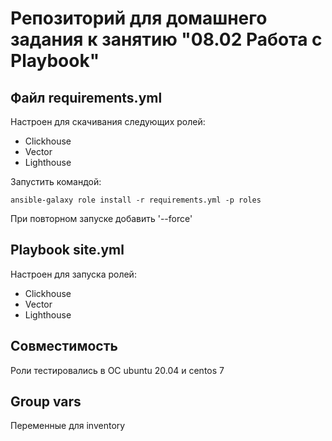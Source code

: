 # Репозиторий для домашнего задания к занятию "08.02 Работа с Playbook"

## Файл  requirements.yml
Настроен для скачивания следующих ролей:
- Clickhouse
- Vector
- Lighthouse

Запустить командой:
``` 
ansible-galaxy role install -r requirements.yml -p roles
```
При повторном запуске добавить '--force'

## Playbook site.yml
Настроен для запуска ролей:
- Clickhouse
- Vector
- Lighthouse

## Совместимость
Роли тестировались в ОС ubuntu 20.04 и centos 7

## Group vars
Переменные для inventory